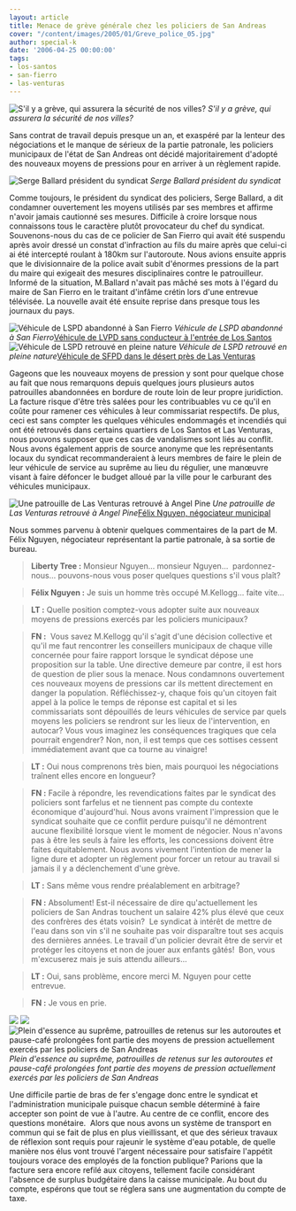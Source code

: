 ```yaml
---
layout: article
title: Menace de grève générale chez les policiers de San Andreas
cover: "/content/images/2005/01/Greve_police_05.jpg"
author: special-k
date: '2006-04-25 00:00:00'
tags:
- los-santos
- san-fierro
- las-venturas
---
```


![S'il y a grève, qui assurera la sécurité de nos villes?](/content/images/2005/01/Greve_police_safetown.jpg)
_S'il y a grève, qui assurera la sécurité de nos villes?_

Sans contrat de travail depuis presque un an, et exaspéré par la lenteur des négociations et le manque de sérieux de la partie patronale, les policiers municipaux de l'état de San Andreas ont décidé majoritairement d'adopté des nouveaux moyens de pressions pour en arriver à un règlement rapide.

![Serge Ballard président du syndicat](/content/images/2005/01/Greve_police_Agent_Ballard.jpg)
_Serge Ballard président du syndicat_

Comme toujours, le président du syndicat des policiers, Serge Ballard, a dit condamner ouvertement les moyens utilisés par ses membres et affirme n'avoir jamais cautionné ses mesures. Difficile à croire lorsque nous connaissons tous le caractère plutôt provocateur du chef du syndicat. Souvenons-nous du cas de ce policier de San Fierro qui avait été suspendu après avoir dressé un constat d'infraction au fils du maire après que celui-ci ai été intercepté roulant à 180km sur l'autoroute. Nous avions ensuite appris que le divisionnaire de la police avait subit d'énormes pressions de la part du maire qui exigeait des mesures disciplinaires contre le patrouilleur. Informé de la situation, M.Ballard n'avait pas mâché ses mots à l'égard du maire de San Fierro en le traitant d'infâme crétin lors d'une entrevue télévisée. La nouvelle avait été ensuite reprise dans presque tous les journaux du pays.

![Véhicule de LSPD abandonné à San Fierro](/content/images/2005/01/Greve_police_02.jpg)
_Véhicule de LSPD abandonné à San Fierro_[Véhicule de LVPD sans conducteur à l'entrée de Los Santos](/content/images/2005/01/Greve_police_03.jpg)
![Véhicule de LSPD retrouvé en pleine nature](/content/images/2005/01/Greve_police_01.jpg)
_Véhicule de LSPD retrouvé en pleine nature_[Véhicule de SFPD dans le désert près de Las Venturas](/content/images/2005/01/Greve_police_06.jpg)

Gageons que les nouveaux moyens de pression y sont pour quelque chose au fait que nous remarquons depuis quelques jours plusieurs autos patrouilles abandonnées en bordure de route loin de leur propre juridiction. La facture risque d'être très salées pour les contribuables vu ce qu'il en coûte pour ramener ces véhicules à leur commissariat respectifs. De plus, ceci est sans compter les quelques véhicules endommagés et incendiés qui ont été retrouvés dans certains quartiers de Los Santos et Las Venturas, nous pouvons supposer que ces cas de vandalismes sont liés au conflit. Nous avons également appris de source anonyme que les représentants locaux du syndicat recommanderaient à leurs membres de faire le plein de leur véhicule de service au suprême au lieu du régulier, une manœuvre visant à faire défoncer le budget alloué par la ville pour le carburant des véhicules municipaux.

![Une patrouille de Las Venturas retrouvé à Angel Pine](/content/images/2005/01/Greve_police_04.jpg)
_Une patrouille de Las Venturas retrouvé à Angel Pine_[Félix Nguyen, négociateur municipal](/content/images/2005/01/Greve_police_Nguyen.jpg)

Nous sommes parvenu à obtenir quelques commentaires de la part de M. Félix Nguyen, négociateur représentant la partie patronale, à sa sortie de bureau.

> **Liberty Tree :** Monsieur Nguyen... monsieur Nguyen...&nbsp; pardonnez-nous... pouvons-nous vous poser quelques questions s'il vous plaît?

> **Félix Nguyen :** Je suis un homme très occupé M.Kellogg... faite vite...

> **LT :** Quelle position comptez-vous adopter suite aux nouveaux moyens de pressions exercés par les policiers municipaux?

> **FN :** &nbsp;Vous savez M.Kellogg qu'il s'agit d'une décision collective et qu'il me faut rencontrer les conseillers municipaux de chaque ville concernée pour faire rapport lorsque le syndicat dépose une proposition sur la table. Une directive demeure par contre, il est hors de question de plier sous la menace. Nous condamnons ouvertement ces nouveaux moyens de pressions car ils mettent directement en danger la population. Réfléchissez-y, chaque fois qu'un citoyen fait appel à la police le temps de réponse est capital et si les commissariats sont dépouillés de leurs véhicules de service par quels moyens les policiers se rendront sur les lieux de l'intervention, en autocar? Vous vous imaginez les conséquences tragiques que cela pourrait engendrer? Non, non, il est temps que ces sottises cessent immédiatement avant que ca tourne au vinaigre!

> **LT :** Oui nous comprenons très bien, mais pourquoi les négociations traînent elles encore en longueur?

> **FN :** Facile à répondre, les revendications faites par le syndicat des policiers sont farfelus et ne tiennent pas compte du contexte économique d'aujourd'hui. Nous avons vraiment l'impression que le syndicat souhaite que ce conflit perdure puisqu'il ne démontrent aucune flexibilité lorsque vient le moment de négocier. Nous n'avons pas à être les seuls à faire les efforts, les concessions doivent être faites équitablement. Nous avons vivement l'intention de mener la ligne dure et adopter un règlement pour forcer un retour au travail si jamais il y a déclenchement d'une grève.

> **LT :** Sans même vous rendre préalablement en arbitrage?

> **FN :** Absolument! Est-il nécessaire de dire qu'actuellement les policiers de San Andras touchent un salaire 42% plus élevé que ceux des confrères des états voisin?&nbsp; Le syndicat à intérêt de mettre de l'eau dans son vin s'il ne souhaite pas voir disparaître tout ses acquis des dernières années. Le travail d'un policier devrait être de servir et protéger les citoyens et non de jouer aux enfants gâtés!&nbsp; Bon, vous m'excuserez mais je suis attendu ailleurs...

> **LT :** Oui, sans problème, encore merci M. Nguyen pour cette entrevue.

> **FN :** Je vous en prie.

![](/content/images/2005/01/Greve_police_essence.jpg)
![](/content/images/2005/01/Greve_police_retenus.jpg)
![Plein d'essence au suprême, patrouilles de retenus sur les autoroutes et pause-café prolongées font partie des moyens de pression actuellement exercés par les policiers de San Andreas](/content/images/2005/01/Greve_police_snack.jpg)
_Plein d'essence au suprême, patrouilles de retenus sur les autoroutes et pause-café prolongées font partie des moyens de pression actuellement exercés par les policiers de San Andreas_

Une difficile partie de bras de fer s'engage donc entre le syndicat et l'administration municipale puisque chacun semble déterminé à faire accepter son point de vue à l'autre. Au centre de ce conflit, encore des questions monétaire.&nbsp; Alors que nous avons un système de transport en commun qui se fait de plus en plus vieillissant, et que des sérieux travaux de réflexion sont requis pour rajeunir le système d'eau potable, de quelle manière nos élus vont trouvé l'argent nécessaire pour satisfaire l'appétit toujours vorace des employés de la fonction publique? Parions que la facture sera encore refilé aux citoyens, tellement facile considérant l'absence de surplus budgétaire dans la caisse municipale. Au bout du compte, espérons que tout se réglera sans une augmentation du compte de taxe.

<!--kg-card-end: markdown-->
